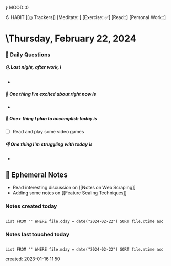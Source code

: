 ⨑ MOOD::0

↻ HABIT [[◶ Trackers]]
[Meditate::]
[Exercise::✅]
[Read::]
[Personal Work::]

# \Thursday, February 22, 2024

### 📅 Daily Questions

##### 🌜 Last night, after work, I

-

##### 🙌 One thing I'm excited about right now is

-

##### 🚀 One+ thing I plan to accomplish today is

- [ ] Read and play some video games

##### 👎 One thing I'm struggling with today is

-

## 📝 Ephemeral Notes

- Read interesting discussion on [[Notes on Web Scraping]]
- Adding some notes on [[Feature Scaling Techniques]]

### Notes created today

```dataview

List FROM "" WHERE file.cday = date("2024-02-22") SORT file.ctime asc

```

### Notes last touched today

```dataview

List FROM "" WHERE file.mday = date("2024-02-22") SORT file.mtime asc

```

created: 2023-01-16 11:50
